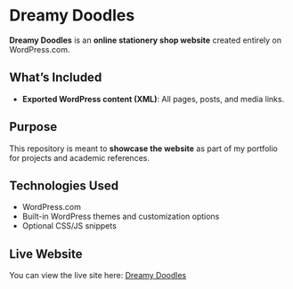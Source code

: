 # Dreamy Doodles

**Dreamy Doodles** is an **online stationery shop website** created entirely on WordPress.com.

## What’s Included

- **Exported WordPress content (XML)**: All pages, posts, and media links.

## Purpose

This repository is meant to **showcase the website** as part of my portfolio for projects and academic references.

## Technologies Used

- WordPress.com
- Built-in WordPress themes and customization options
- Optional CSS/JS snippets

## Live Website

You can view the live site here: [Dreamy Doodles](https://samplesaationaryshop.wordpress.com/)
